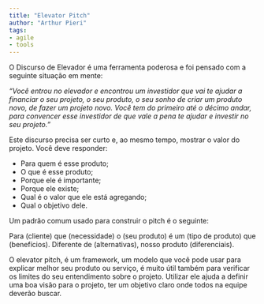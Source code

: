 ```yaml
---
title: "Elevator Pitch"
author: "Arthur Pieri"
tags: 
- agile
- tools
---
```

O Discurso de Elevador é uma ferramenta poderosa e foi pensado com a seguinte situação em mente:

_“Você entrou no elevador e encontrou um investidor que vai te ajudar a financiar o seu projeto, o seu produto, o seu sonho de criar um produto novo, de fazer um projeto novo. Você tem do primeiro até o décimo andar, para convencer esse investidor de que vale a pena te ajudar e investir no seu projeto.”_

Este discurso precisa ser curto e, ao mesmo tempo, mostrar o valor do projeto. Você deve responder:

-   Para quem é esse produto;
-   O que é esse produto;
-   Porque ele é importante;
-   Porque ele existe;
-   Qual é o valor que ele está agregando;
-   Qual o objetivo dele.

Um padrão comum usado para construir o pitch é o seguinte:

Para (cliente) que (necessidade) o (seu produto) é um (tipo de produto) que (benefícios). Diferente de (alternativas), nosso produto (diferenciais).

O elevator pitch, é um framework, um modelo que você pode usar para explicar melhor seu produto ou serviço, é muito útil também para verificar os limites do seu entendimento sobre o projeto. Utilizar ele ajuda a definir uma boa visão para o projeto, ter um objetivo claro onde todos na equipe deverão buscar.